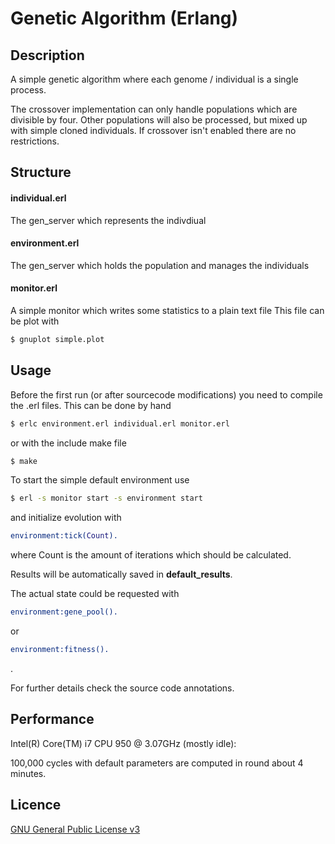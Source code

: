 Genetic Algorithm (Erlang)
==========================

## Description
A simple genetic algorithm where each genome / individual is a single process.

The crossover implementation can only handle populations which are divisible by four.
Other populations will also be processed, but mixed up with simple cloned individuals. If
crossover isn't enabled there are no restrictions.

## Structure

#### individual.erl
The gen_server which represents the indivdiual
#### environment.erl
The gen_server which holds the population and manages the individuals
#### monitor.erl
A simple monitor which writes some statistics to a plain text file
This file can be plot with
```sh
$ gnuplot simple.plot
```

## Usage

Before the first run (or after sourcecode modifications) you need to compile the .erl files.
This can be done by hand
```sh
$ erlc environment.erl individual.erl monitor.erl
```
or with the include make file
```sh
$ make
```

To start the simple default environment use
```sh
$ erl -s monitor start -s environment start
```

and initialize evolution with
```erlang
environment:tick(Count).
```
where Count is the amount of iterations which should be calculated.

Results will be automatically saved in __default_results__.

The actual state could be requested with
```erlang
environment:gene_pool().
```
or
```erlang
environment:fitness().
```
.

For further details check the source code annotations.

## Performance

Intel(R) Core(TM) i7 CPU 950 @ 3.07GHz (mostly idle):

100,000 cycles with default parameters are computed in round about 4 minutes.

## Licence
[GNU General Public License v3](http://www.gnu.org/licenses/gpl.html)
